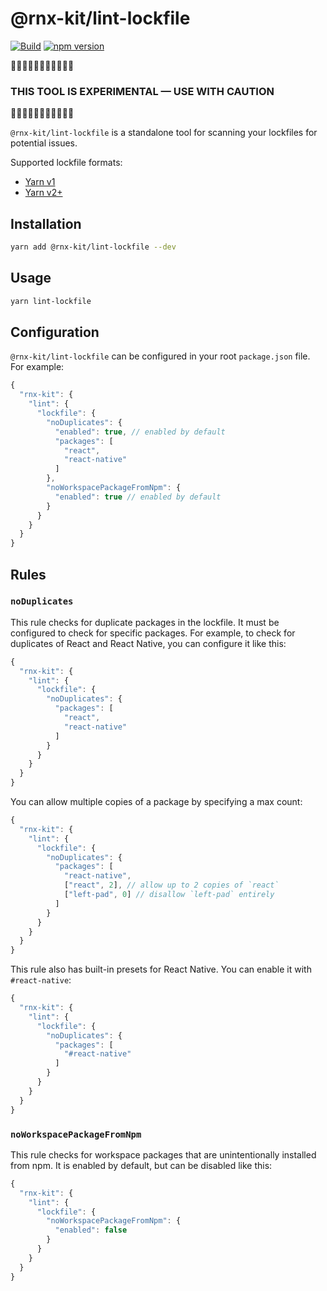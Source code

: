 # @rnx-kit/lint-lockfile

[![Build](https://github.com/microsoft/rnx-kit/actions/workflows/build.yml/badge.svg)](https://github.com/microsoft/rnx-kit/actions/workflows/build.yml)
[![npm version](https://img.shields.io/npm/v/@rnx-kit/lint-lockfile)](https://www.npmjs.com/package/@rnx-kit/lint-lockfile)

🚧🚧🚧🚧🚧🚧🚧🚧🚧🚧🚧

### THIS TOOL IS EXPERIMENTAL — USE WITH CAUTION

🚧🚧🚧🚧🚧🚧🚧🚧🚧🚧🚧

`@rnx-kit/lint-lockfile` is a standalone tool for scanning your lockfiles for
potential issues.

Supported lockfile formats:

- [Yarn v1](https://classic.yarnpkg.com/en/docs/yarn-lock)
- [Yarn v2+](https://yarnpkg.com/advanced/changelog#200)

## Installation

```sh
yarn add @rnx-kit/lint-lockfile --dev
```

## Usage

```sh
yarn lint-lockfile
```

## Configuration

`@rnx-kit/lint-lockfile` can be configured in your root `package.json` file.
For example:

```ts
{
  "rnx-kit": {
    "lint": {
      "lockfile": {
        "noDuplicates": {
          "enabled": true, // enabled by default
          "packages": [
            "react",
            "react-native"
          ]
        },
        "noWorkspacePackageFromNpm": {
          "enabled": true // enabled by default
        }
      }
    }
  }
}
```

## Rules

### `noDuplicates`

This rule checks for duplicate packages in the lockfile. It must be configured
to check for specific packages. For example, to check for duplicates of React
and React Native, you can configure it like this:

```ts
{
  "rnx-kit": {
    "lint": {
      "lockfile": {
        "noDuplicates": {
          "packages": [
            "react",
            "react-native"
          ]
        }
      }
    }
  }
}
```

You can allow multiple copies of a package by specifying a max count:

```ts
{
  "rnx-kit": {
    "lint": {
      "lockfile": {
        "noDuplicates": {
          "packages": [
            "react-native",
            ["react", 2], // allow up to 2 copies of `react`
            ["left-pad", 0] // disallow `left-pad` entirely
          ]
        }
      }
    }
  }
}
```

This rule also has built-in presets for React Native. You can enable it with
`#react-native`:

```ts
{
  "rnx-kit": {
    "lint": {
      "lockfile": {
        "noDuplicates": {
          "packages": [
            "#react-native"
          ]
        }
      }
    }
  }
}
```

### `noWorkspacePackageFromNpm`

This rule checks for workspace packages that are unintentionally installed from
npm. It is enabled by default, but can be disabled like this:

```ts
{
  "rnx-kit": {
    "lint": {
      "lockfile": {
        "noWorkspacePackageFromNpm": {
          "enabled": false
        }
      }
    }
  }
}
```
